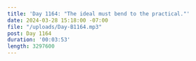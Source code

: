 ```yaml
---
title: 'Day 1164: "The ideal must bend to the practical."'
date: 2024-03-28 15:18:00 -07:00
file: "/uploads/Day-B1164.mp3"
post: Day 1164
duration: '00:03:53'
length: 3297600
---
```


